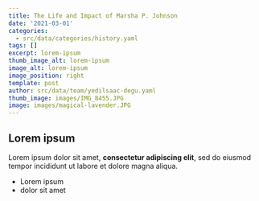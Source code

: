 ```yaml
---
title: The Life and Impact of Marsha P. Johnson
date: '2021-03-01'
categories:
  - src/data/categories/history.yaml
tags: []
excerpt: lorem-ipsum
thumb_image_alt: lorem-ipsum
image_alt: lorem-ipsum
image_position: right
template: post
author: src/data/team/yedilsaac-degu.yaml
thumb_image: images/IMG_8455.JPG
image: images/magical-lavender.JPG
---
```

## Lorem ipsum

Lorem ipsum dolor sit amet, **consectetur adipiscing elit**, sed do eiusmod tempor incididunt ut labore et dolore magna aliqua.

- Lorem ipsum
- dolor sit amet